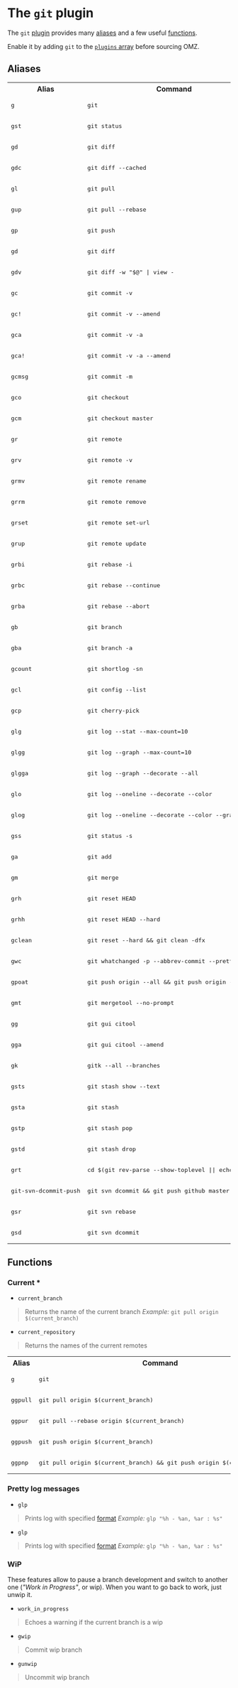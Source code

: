 # The `git` plugin

The `git` [plugin](Plugins) provides many [aliases](#Aliases) and a few useful [functions](Functions).

Enable it by adding `git` to the [`plugins` array](https://github.com/robbyrussell/oh-my-zsh/blob/master/templates/zshrc.zsh-template#L51) before sourcing OMZ.

## Aliases

<table>
<tr><th>Alias</th><th>Command</th></tr>
<tr><td><pre>g</pre></td><td><pre>git</pre></td></tr>
<tr><td><pre>gst</pre></td><td><pre>git status</pre></td></tr>
<tr><td><pre>gd</pre></td><td><pre>git diff</pre></td></tr>
<tr><td><pre>gdc</pre></td><td><pre>git diff --cached</pre></td></tr>
<tr><td><pre>gl</pre></td><td><pre>git pull</pre></td></tr>
<tr><td><pre>gup</pre></td><td><pre>git pull --rebase</pre></td></tr>
<tr><td><pre>gp</pre></td><td><pre>git push</pre></td></tr>
<tr><td><pre>gd</pre></td><td><pre>git diff</pre></td></tr>
<tr><td><pre>gdv</pre></td><td><pre>git diff -w "$@" | view -</pre></td></tr>
<tr><td><pre>gc</pre></td><td><pre>git commit -v</pre></td></tr>
<tr><td><pre>gc!</pre></td><td><pre>git commit -v --amend</pre></td></tr>
<tr><td><pre>gca</pre></td><td><pre>git commit -v -a</pre></td></tr>
<tr><td><pre>gca!</pre></td><td><pre>git commit -v -a --amend</pre></td></tr>
<tr><td><pre>gcmsg</pre></td><td><pre>git commit -m</pre></td></tr>
<tr><td><pre>gco</pre></td><td><pre>git checkout</pre></td></tr>
<tr><td><pre>gcm</pre></td><td><pre>git checkout master</pre></td></tr>
<tr><td><pre>gr</pre></td><td><pre>git remote</pre></td></tr>
<tr><td><pre>grv</pre></td><td><pre>git remote -v</pre></td></tr>
<tr><td><pre>grmv</pre></td><td><pre>git remote rename</pre></td></tr>
<tr><td><pre>grrm</pre></td><td><pre>git remote remove</pre></td></tr>
<tr><td><pre>grset</pre></td><td><pre>git remote set-url</pre></td></tr>
<tr><td><pre>grup</pre></td><td><pre>git remote update</pre></td></tr>
<tr><td><pre>grbi</pre></td><td><pre>git rebase -i</pre></td></tr>
<tr><td><pre>grbc</pre></td><td><pre>git rebase --continue</pre></td></tr>
<tr><td><pre>grba</pre></td><td><pre>git rebase --abort</pre></td></tr>
<tr><td><pre>gb</pre></td><td><pre>git branch</pre></td></tr>
<tr><td><pre>gba</pre></td><td><pre>git branch -a</pre></td></tr>
<tr><td><pre>gcount</pre></td><td><pre>git shortlog -sn</pre></td></tr>
<tr><td><pre>gcl</pre></td><td><pre>git config --list</pre></td></tr>
<tr><td><pre>gcp</pre></td><td><pre>git cherry-pick</pre></td></tr>
<tr><td><pre>glg</pre></td><td><pre>git log --stat --max-count=10</pre></td></tr>
<tr><td><pre>glgg</pre></td><td><pre>git log --graph --max-count=10</pre></td></tr>
<tr><td><pre>glgga</pre></td><td><pre>git log --graph --decorate --all</pre></td></tr>
<tr><td><pre>glo</pre></td><td><pre>git log --oneline --decorate --color</pre></td></tr>
<tr><td><pre>glog</pre></td><td><pre>git log --oneline --decorate --color --graph</pre></td></tr>
<tr><td><pre>gss</pre></td><td><pre>git status -s</pre></td></tr>
<tr><td><pre>ga</pre></td><td><pre>git add</pre></td></tr>
<tr><td><pre>gm</pre></td><td><pre>git merge</pre></td></tr>
<tr><td><pre>grh</pre></td><td><pre>git reset HEAD</pre></td></tr>
<tr><td><pre>grhh</pre></td><td><pre>git reset HEAD --hard</pre></td></tr>
<tr><td><pre>gclean</pre></td><td><pre>git reset --hard && git clean -dfx</pre></td></tr>
<tr><td><pre>gwc</pre></td><td><pre>git whatchanged -p --abbrev-commit --pretty=medium</pre></td></tr>
<tr><td><pre>gpoat</pre></td><td><pre>git push origin --all && git push origin --tags</pre></td></tr>
<tr><td><pre>gmt</pre></td><td><pre>git mergetool --no-prompt</pre></td></tr>
<tr><td><pre>gg</pre></td><td><pre>git gui citool</pre></td></tr>
<tr><td><pre>gga</pre></td><td><pre>git gui citool --amend</pre></td></tr>
<tr><td><pre>gk</pre></td><td><pre>gitk --all --branches</pre></td></tr>
<tr><td><pre>gsts</pre></td><td><pre>git stash show --text</pre></td></tr>
<tr><td><pre>gsta</pre></td><td><pre>git stash</pre></td></tr>
<tr><td><pre>gstp</pre></td><td><pre>git stash pop</pre></td></tr>
<tr><td><pre>gstd</pre></td><td><pre>git stash drop</pre></td></tr>
<tr><td><pre>grt</pre></td><td><pre>cd $(git rev-parse --show-toplevel || echo ".")</pre></td></tr>
<tr><td><pre>git-svn-dcommit-push</pre></td><td><pre>git svn dcommit && git push github master:svntrunk</pre></td></tr>
<tr><td><pre>gsr</pre></td><td><pre>git svn rebase</pre></td></tr>
<tr><td><pre>gsd</pre></td><td><pre>git svn dcommit</pre></td></tr>
</table>

## Functions

### Current *

* `current_branch`
> Returns the name of the current branch
_Example:_ `git pull origin $(current_branch)`

* `current_repository`
> Returns the names of the current remotes

<table>
<tr><th>Alias</th><th>Command</th></tr>
<tr><td><pre>g</pre></td><td><pre>git</pre></td></tr>
<tr><td><pre>ggpull</pre></td><td><pre>git pull origin $(current_branch)</pre></td></tr>
<tr><td><pre>ggpur</pre></td><td><pre>git pull --rebase origin $(current_branch)</pre></td></tr>
<tr><td><pre>ggpush</pre></td><td><pre>git push origin $(current_branch)</pre></td></tr>
<tr><td><pre>ggpnp</pre></td><td><pre>git pull origin $(current_branch) && git push origin $(current_branch)</pre></td></tr>
</table>

### Pretty log messages

* `glp`
> Prints log with specified [format](http://git-scm.com/docs/git-log)
_Example:_ `glp "%h - %an, %ar : %s"`

* `glp`
> Prints log with specified [format](http://git-scm.com/docs/git-log)
_Example:_ `glp "%h - %an, %ar : %s"`

### WiP

These features allow to pause a branch development and switch to another one (_"Work in Progress"_, or wip). When you want to go back to work, just unwip it.

* `work_in_progress`
> Echoes a warning if the current branch is a wip

* `gwip`
> Commit wip branch

* `gunwip`
> Uncommit wip branch

